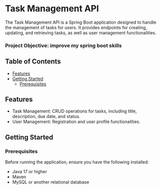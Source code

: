 # Task Management API

The Task Management API is a Spring Boot application designed to handle the management of tasks for users. It provides endpoints for creating, updating, and retrieving tasks, as well as user management functionalities.

### Project Objective: improve my spring boot skills

## Table of Contents

- [Features](#features)
- [Getting Started](#getting-started)
    - [Prerequisites](#prerequisites)

## Features

- Task Management: CRUD operations for tasks, including title, description, due date, and status.
- User Management: Registration and user profile functionalities.

## Getting Started

### Prerequisites

Before running the application, ensure you have the following installed:

- Java 17 or higher
- Maven
- MySQL or another relational database


